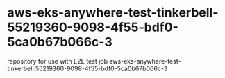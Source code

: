 # aws-eks-anywhere-test-tinkerbell-55219360-9098-4f55-bdf0-5ca0b67b066c-3
repository for use with E2E test job aws-eks-anywhere-test-tinkerbell:55219360-9098-4f55-bdf0-5ca0b67b066c-3
